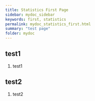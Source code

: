 ```yaml
---
title: Statistics First Page
sidebar: mydoc_sidebar
keywords: first, statistics
permalink: mydoc_statistics_first.html
summary: "test page"
folder: mydoc
---
```


## test1

1. test1

## test2

1. test2